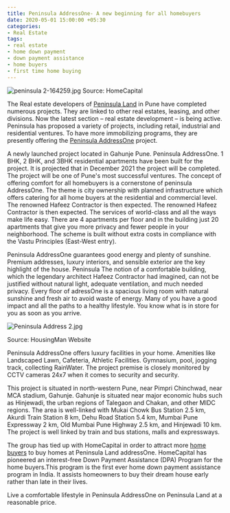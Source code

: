 ```yaml
---
title: Peninsula AddressOne- A new beginning for all homebuyers
date: 2020-05-01 15:00:00 +05:30
categories:
- Real Estate
tags:
- real estate
- home down payment
- down payment assistance
- home buyers
- first time home buying
---
```


![peninsula 2-164259.jpg](/uploads/peninsula%202-164259.jpg)
Source: HomeCapital

The Real estate developers of [Peninsula Land](https://homecapital.in/offering/developers/Peninsula-Land) in Pune have completed numerous projects. They are linked to other real estates, leasing, and other divisions. Now the latest section – real estate development – is being active. Peninsula has proposed a variety of projects, including retail, industrial and residential ventures. To have more immobilizing programs, they are presently offering the [Peninsula AddressOne](https://homecapital.in/property/15/peninsula-land-addressone-1-bhk) project.

A newly launched project located in Gahunje Pune. Peninsula AddressOne. 1 BHK, 2 BHK, and 3BHK residential apartments have been built for the project. It is projected that in December 2021 the project will be completed. The project will be one of Pune's most successful ventures. The concept of offering comfort for all homebuyers is a cornerstone of peninsula AddressOne. The theme is city ownership with planned infrastructure which offers catering for all home buyers at the residential and commercial level. The renowned Hafeez Contractor is then expected. The renowned Hafeez Contractor is then expected. The services of world-class and all the ways make life easy. There are 4 apartments per floor and in the building just 20 apartments that give you more privacy and fewer people in your neighborhood. The scheme is built without extra costs in compliance with the Vastu Principles (East-West entry).

Peninsula AddressOne guarantees good energy and plenty of sunshine. Premium addresses, luxury interiors, and sensible exterior are the key highlight of the house. Peninsula The notion of a comfortable building, which the legendary architect Hafeez Contractor had imagined, can not be justified without natural light, adequate ventilation, and much needed privacy. Every floor of adressOne is a spacious living room with natural sunshine and fresh air to avoid waste of energy. Many of you have a good impact and all the paths to a healthy lifestyle. You know what is in store for you as soon as you arrive.

![Peninsula Address 2.jpg](/uploads/Peninsula%20Address%202.jpg)

Source: HousingMan Website

Peninsula AddressOne offers luxury facilities in your home. Amenities like Landscaped Lawn, Cafeteria, Athletic Facilities. Gymnasium, pool, jogging track, collecting RainWater. The project premise is closely monitored by CCTV cameras 24x7 when it comes to security and security.

This project is situated in north-western Pune, near Pimpri Chinchwad, near MCA stadium, Gahunje. Gahunje is situated near major economic hubs such as Hinjewadi, the urban regions of Talegaon and Chakan, and other MIDC regions. The area is well-linked with Mukai Chowk Bus Station 2.5 km, Akurdi Train Station 8 km, Dehu Road Station 5.4 km, Mumbai Pune Expressway 2 km, Old Mumbai Pune Highway 2.5 km, and Hinjewadi 10 km. The project is well linked by train and bus stations, malls and expressways.

The group has tied up with HomeCapital in order to attract more [home buyers](https://homecapital.in/) to buy homes at Peninsula Land addressOne. HomeCapital has pioneered an interest-free Down Payment Assistance (DPA) Program for the home buyers.This program is the first ever home down payment assistance program in India. It assists homeowners to buy their dream house early rather than late in their lives.

Live a comfortable lifestyle in Peninsula AddressOne on Peninsula Land at a reasonable price.
